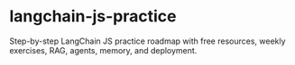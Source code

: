 # langchain-js-practice
Step-by-step LangChain JS practice roadmap with free resources, weekly exercises, RAG, agents, memory, and deployment.
